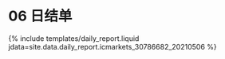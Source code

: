 # 06 日结单

{% include  templates/daily_report.liquid jdata=site.data.daily_report.icmarkets_30786682_20210506 %}
